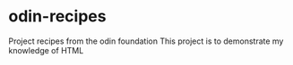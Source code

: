 # odin-recipes

Project recipes from the odin foundation
This project is to demonstrate my knowledge of HTML